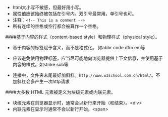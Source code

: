 * html大小写不敏感，但最好用小写。
* 属性值应该始终被包括在引号内。双引号最常用，单引号也可。
* 注释：`<!-- This is a comment -->`
* 所有连续的空格或空行都会被算作一个空格。

####基于内容的样式（content-based style）和物理样式（physical style）。
* 基于内容的标签赋予含义，而不是格式化。 如abbr code dfm em等
* 应该避免使用物理标签。应当尽可能地向浏览器提供上下文信息，并使用基于内容的样式。如strike sub等

* 连接中，文件夹末尾最好加斜杠。`http://www.w3school.com.cn/html/`。不加斜杠会多产生一次http请求

####大多数 HTML 元素被定义为块级元素或内联元素。
* 块级元素在浏览器显示时，通常会以新行来开始（和结束）。\<div>
* 内联元素在显示时通常不会以新行开始。\<span>